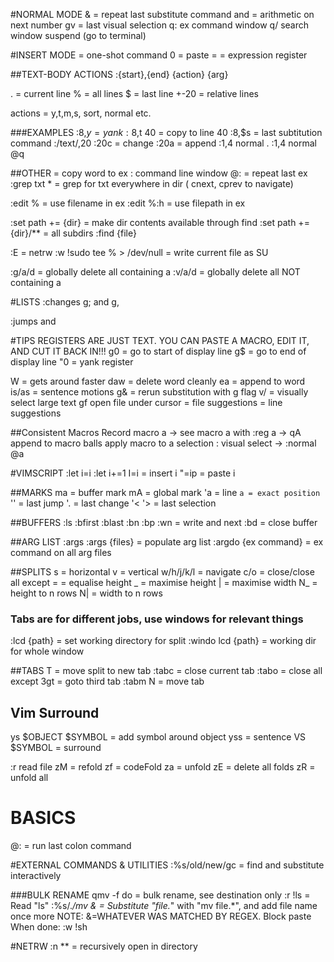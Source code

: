 #NORMAL MODE
& = repeat last substitute command
<C-a> and <C-x> = arithmetic on next number
gv = last visual selection
q: ex command window
q/ search window
<C-z> suspend (go to terminal)

#INSERT MODE
<C-o> = one-shot command
<C-r>0 = paste
<C-r>= = expression register

##TEXT-BODY ACTIONS
:{start},{end} {action} {arg}

. = current line
% = all lines
$ = last line
+-20 = relative lines

actions = y,t,m,s, sort, normal etc.

###EXAMPLES
:8,$y = yank 
:8,$t 40 = copy to line 40
:8,$s = last subtitution command
:/text/,20
:20c = change
:20a = append
:1,4 normal .
:1,4 normal @q

##OTHER
<C-r> <C-w> = copy word to ex
:<C-f> command line window
@: = repeat last ex
:grep txt \* = grep for txt everywhere in dir ( cnext, cprev to navigate)

:edit % <TAB> = use filename in ex
:edit %:h <TAB> = use filepath in ex

:set path += {dir} = make dir contents available through find
:set path += {dir}/\*\* = all subdirs
:find {file}

:E = netrw
:w !sudo tee % > /dev/null = write current file as SU

:g/a/d = globally delete all containing a
:v/a/d = globally delete all NOT containing a

#LISTS
:changes
g; and g,

:jumps
<C-o> and <C-i>

#TIPS
REGISTERS ARE JUST TEXT. YOU CAN PASTE A MACRO, EDIT IT, AND CUT IT BACK IN!!!
g0 = go to start of display line
g$ = go to end of display line
"0 = yank register

W = gets around faster
daw = delete word cleanly
ea = append to word
is/as = sentence motions
g& = rerun substitution with g flag
v/ = visually select large text
gf open file under cursor
<C-x><C-f> = file suggestions
<C-x><C-l> = line suggestions

##Consistent Macros
Record macro a -> see macro a with :reg a -> qA append to macro balls
apply macro to a selection : visual select -> :normal @a

#VIMSCRIPT
:let i=i
:let i+=1
I<C-r>=i<CR> = insert i
"=i<CR>p = paste i

##MARKS
ma = buffer mark
mA = global mark
'a = line
`a = exact position `
'' = last jump
'. = last change
'< '> = last selection

##BUFFERS
:ls
:bfirst
:blast
:bn
:bp
:wn = write and next
:bd = close buffer

##ARG LIST
:args
:args {files} = populate arg list
:argdo {ex command} = ex command on all arg files

##SPLITS
<C-w>s = horizontal
<C-w>v = vertical
<C-w> w/h/j/k/l = navigate
<C-w> c/o = close/close all except
<C-w>= = equalise height
<C-w>_ = maximise height
<C-w>| = maximise width
N<C-w>_ = height to n rows
N<C-w>| = width to n rows

### Tabs are for different jobs, use windows for relevant things

:lcd {path} = set working directory for split
:windo lcd {path} = working dir for whole window

##TABS
<C-w>T = move split to new tab
:tabc = close current tab
:tabo = close all except
3gt = goto third tab
:tabm N = move tab

## Vim Surround

ys $OBJECT $SYMBOL = add symbol around object
yss = sentence
VS $SYMBOL = surround

:r read file
zM = refold
zf = codeFold
za = unfold zE = delete all folds
zR = unfold all

# BASICS

@: = run last colon command

#EXTERNAL COMMANDS & UTILITIES
:%s/old/new/gc = find and substitute interactively

###BULK RENAME
qmv -f do = bulk rename, see destination only
:r !ls = Read "ls"
:%s/._/mv & = Substitute "file._" with "mv file.\*", and add file name once more NOTE: &=WHATEVER WAS MATCHED BY REGEX.
Block paste
When done: :w !sh

#NETRW
:n \*\* = recursively open in directory
